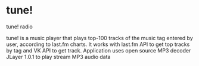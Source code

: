 # tune!

tune! radio

tune! is a music player that plays top-100 tracks of the music tag entered by user, according to last.fm charts.
It works with last.fm API to get top tracks by tag and VK API to get track.
Application uses open source MP3 decoder JLayer 1.0.1 to play stream MP3 audio data
